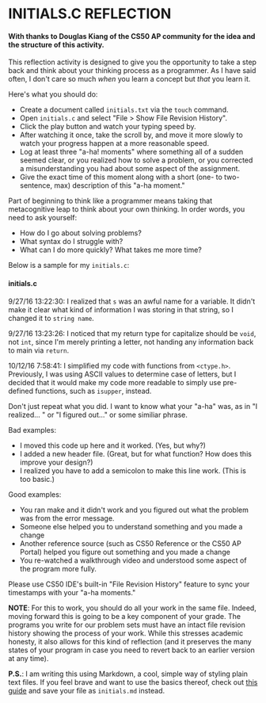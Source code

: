 # INITIALS.C REFLECTION
#### With thanks to Douglas Kiang of the CS50 AP community for the idea and the structure of this activity.

This reflection activity is designed to give you the opportunity to take a step back and think about your thinking process as a programmer. As I have said often, I don't care so much _when_ you learn a concept but _that_ you learn it.

Here's what you should do:
* Create a document called `initials.txt` via the `touch` command.
* Open `initials.c` and select "File > Show File Revision History".
* Click the play button and watch your typing speed by.
* After watching it once, take the scroll by, and move it more slowly to watch your progress happen at a more reasonable speed.
* Log at least three "a-ha! moments" where something all of a sudden seemed clear, or you realized how to solve a problem, or you corrected a misunderstanding you had about some aspect of the assignment.
* Give the exact time of this moment along with a short (one- to two-sentence, max) description of this "a-ha moment."

Part of beginning to think like a programmer means taking that metacognitive leap to think about your own thinking. In order words, you need to ask yourself:
* How do I go about solving problems?
* What syntax do I struggle with?
* What can I do more quickly? What takes me more time?

Below is a sample for my `initials.c`:
#### initials.c
9/27/16 13:22:30: I realized that `s` was an awful name for a variable. It didn't make it clear what kind of information I was storing in that string, so I changed it to `string name`.

9/27/16 13:23:26: I noticed that my return type for capitalize should be `void`, not `int`, since I'm merely printing a letter, not handing any information back to main via `return`.

10/12/16 7:58:41: I simplified my code with functions from `<ctype.h>`. Previously, I was using ASCII values to determine case of letters, but I decided that it would make my code more readable to simply use pre-defined functions, such as `isupper`, instead.

Don't just repeat what you did. I want to know what your "a-ha" was, as in "I realized... " or "I figured out..." or some similiar phrase.

Bad examples:
* I moved this code up here and it worked. (Yes, but why?)
* I added a new header file. (Great, but for what function? How does this improve your design?)
* I realized you have to add a semicolon to make this line work. (This is too basic.)

Good examples:
* You ran make and it didn't work and you figured out what the problem was from the error message.
* Someone else helped you to understand something and you made a change
* Another reference source (such as CS50 Reference or the CS50 AP Portal) helped you figure out something and you made a change
* You re-watched a walkthrough video and understood some aspect of the program more fully.

Please use CS50 IDE's built-in "File Revision History" feature to sync your timestamps with your "a-ha moments."

**NOTE**: For this to work, you should do all your work in the same file. Indeed, moving forward this is going to be a key component of your grade. The programs you write for our problem sets must have an intact file revision history showing the process of your work. While this stresses academic honesty, it also allows for this kind of reflection (and it preserves the many states of your program in case you need to revert back to an earlier version at any time).

**P.S.**: I am writing this using Markdown, a cool, simple way of styling plain text files. If you feel brave and want to use the basics thereof, check out [this guide](https://github.com/adam-p/markdown-here/wiki/Markdown-Cheatsheet) and save your file as `initials.md` instead.
